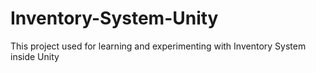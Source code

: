 # Inventory-System-Unity
 This project used for learning and experimenting with Inventory System inside Unity
